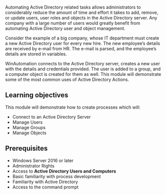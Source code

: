 Automating Active Directory related tasks allows administrators to considerably reduce the amount of time and effort it takes to add, remove, or update users, user roles and objects in the Active Directory server. Any company with a large number of users would greatly benefit from automating Active Directory user and object management.

Consider the example of a big company, whose IT department must create a new Active Directory user for every new hire. The new employee’s details are received by e-mail from HR. The e-mail is parsed, and the employee’s details are stored in variables. 

WinAutomation connects to the Active Directory server, creates a new user with the details and credentials provided. The user is added to a group, and a computer object is created for them as well.
This module will demonstrate some of the most common uses of Active Directory Actions.

## Learning objectives

This module will demonstrate how to create processes which will:

* Connect to an Active Directory Server
* Manage Users
* Manage Groups
* Manage Objects

## Prerequisites

* Windows Server 2016 or later
* Administrator Rights
* Access to **Active Directory Users and Computers**
* Basic familiarity with process development
* Familiarity with Active Directory
* Access to the command prompt